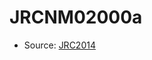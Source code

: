 <a name="material" />

# JRCNM02000a
<script type="application/ld+json">
  {
    "@context": "https://schema.org/",
    "@type": "ChemicalSubstance",
    "http://purl.org/dc/terms/conformsTo":
      {
        "@type": "CreativeWork",
        "@id": "https://bioschemas.org/profiles/ChemicalSubstance/0.4-RELEASE/"
      },
    "@id": "https://egonw.github.io/nanowiki/nanowiki382.html#material",
    "name": "JRCNM02000a",
    "sameAs": "http://127.0.0.1/mediawiki/index.php/Special:URIResolver/JRCNM02000a"
  }
</script>


* Source: [JRC2014](http://127.0.0.1/mediawiki/index.php/Special:URIResolver/JRC2014)
